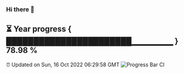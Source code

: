 ### Hi there 👋
⏳ Year progress { ███████████████████████▁▁▁▁▁▁▁ } 78.98 %
---
⏰ Updated on Sun, 16 Oct 2022 06:29:58 GMT
![Progress Bar CI](https://github.com/liununu/liununu/workflows/Progress%20Bar%20CI/badge.svg)
